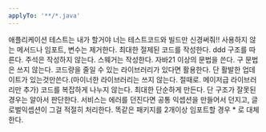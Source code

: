 ```yaml
---
applyTo: '**/*.java'
---
```


애플리케이션 테스트는 내가 할거야 너는 테스트코드와 빌드만 신경써줘!!
사용하지 않는 메서드나 임포트, 변수는 제거한다.
최대한 절제된 코드를 작성한다.
ddd 구조를 따른다.
주석은 작성하지 않는다.
스웨거는 작성한다.
자바21 이상의 문법을 쓴다.
구 문법은 쓰지 않는다.
코드량을 줄일 수 있는 라이브러리가 있다면 활용한다. 단 활발한 업데이트가 있는것만쓴다.(마이너한 라이브러리는 쓰지 않는다. 절때로. 메이저급 라이브러리만 추가)
코드를 복잡하게 나누지 않는다. 최대한 단순하게 만든다. 단 구조가 잘못된 경우는 알아서 판단한다.
서비스는 에러를 던진다면 공통 익셉션을 만들어서 던지고, 글로벌익셉션이 그걸 적절히 처리한다.
똑같은 패키지를 2개이상 임포트할 경우 * 로 대체한다.